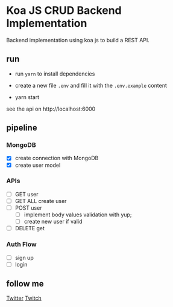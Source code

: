 # Koa JS CRUD Backend Implementation
Backend implementation using koa js to build a REST API.

## run
- run `yarn` to install dependencies

- create a new file `.env` and fill it with the `.env.example` content
 
- yarn start

see the api on http://localhost:6000

## pipeline

### MongoDB
- [x] create connection with MongoDB
- [x] create user model

### APIs
- [ ] GET user
- [ ] GET ALL create user
- [ ] POST user 
  - [ ] implement body values validation with yup;
  - [ ] create new user if valid  
- [ ] DELETE get

### Auth Flow
- [ ] sign up
- [ ] login

## follow me
[Twitter](https://www.twitter.com/daniloab_)
[Twitch](https://www.twitch.tv/daniloassis_)
